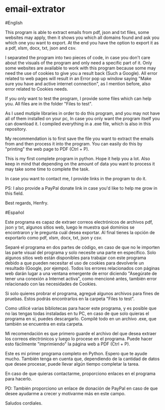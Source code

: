 # email-extrator

#English

This program is able to extract emails from pdf, json and txt files, some websites may apply, then it shows you which all domains found and ask you which one you want to export.
At the end you have the option to export it as a pdf, xlsm, docx, txt, json and csv.

I separated the program into two pieces of code, in case you don't care about the visuals of the program and only need a specific part of it. Only some websites are available
to work with this program because some may need the use of cookies to give you a result back (Such a Google). All error related to web pages will result in an Error pop up window saying "Make sure you have and active internet connection", as I mention before, also error related to Cookies needs.

If you only want to test the program, I provide some files which can help you. All files are in the folder "Files to test".

As I used mutiple libraries in order to do this program, and you may not have all of them installed on your pc, In case you only want the program itself you can download it. I compiled everything in a .exe file, which is also in this repository.

My recommendation is to first save the file you want to extract the emails from and then process it into the program. You can easily do this by "printing" the web page to PDF (Ctrl + P).

This is my first complete program in python. Hope it help you a lot. Also keep in mind that depending on the amount of data you want to process it may take some time to complete the task.

In case you want to contact me, I provide links in the program to do it.

PS: I also provide a PayPal donate link in case you'd like to help me grow in this field.

Best regards, Henfry.

#Español

Este programa es capaz de extraer correos electrónicos de archivos pdf, json y txt, algunos sitios web, luego le muestra qué dominios se encontraron y le pregunta cuál desea exportar. Al final tienes la opción de exportarlo como pdf, xlsm, docx, txt, json y csv.

Separé el programa en dos partes de código, en caso de que no le importen las parte visual del programa y solo necesite una parte en específico. Solo algunos sitios web están disponibles para trabajar con este programa debido a que pueden necesitar el uso de cookies para devolverle un resultado (Google, por ejempo). Todos los errores relacionados con páginas web darán lugar a una ventana emergente de error diciendo "Asegúrate de tener una conexión a Internet activa", como mencioné antes, también error relacionado con las necesidades de Cookies.

Si solo quieres probrar el programa, agregué algunos archivos para fines de pruebas. Estos podrás encontrarlos en la carpeta "Files to test".

Como utilicé varias bibliotecas para hacer este programa, y es posible que no las tengas todas instaladas en tu PC, en caso de que solo quieras el programa en sí, puedes descargarlo. Compilé todo en un archivo .exe, que también se encuentra en esta carpeta.

Mi recomendación es que primero guarde el archivo del que desea extraer los correos electrónicos y luego lo procese en el programa. Puede hacer esto fácilmente "imprimiendo" la página web a PDF (Ctrl + P).

Este es mi primer programa completo en Python. Espero que te ayude mucho. También tenga en cuenta que, dependiendo de la cantidad de datos que desee procesar, puede llevar algún tiempo completar la tarea.

En caso de que quieras contactarme, proporciono enlaces en el programa para hacerlo.

PD: También proporciono un enlace de donación de PayPal en caso de que desee ayudarme a crecer y motivarme más en este campo.

Saludos cordiales.
